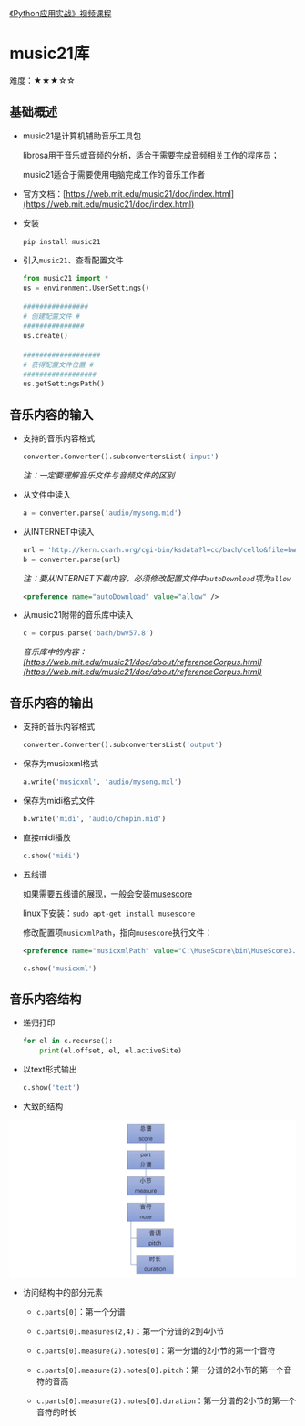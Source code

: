 [《Python应用实战》视频课程](https://study.163.com/course/courseMain.htm?courseId=1209533804&share=2&shareId=400000000624093)

# music21库

难度：★★★☆☆

## 基础概述

- music21是计算机辅助音乐工具包

  librosa用于音乐或音频的分析，适合于需要完成音频相关工作的程序员；
  
  music21适合于需要使用电脑完成工作的音乐工作者
  
- 官方文档：[https://web.mit.edu/music21/doc/index.html](https://web.mit.edu/music21/doc/index.html)

- 安装

  `pip install music21`

- 引入`music21`、查看配置文件

  ```python
  from music21 import *
  us = environment.UserSettings()
  
  ################
  # 创建配置文件 #
  ###############
  us.create()

  ###################
  # 获得配置文件位置 #
  ##################
  us.getSettingsPath()
  ```

## 音乐内容的输入

- 支持的音乐内容格式

  ```python
  converter.Converter().subconvertersList('input')
  ```

  *注：一定要理解音乐文件与音频文件的区别*

- 从文件中读入

  ```python
  a = converter.parse('audio/mysong.mid')
  ```

- 从INTERNET中读入

  ```python
  url = 'http://kern.ccarh.org/cgi-bin/ksdata?l=cc/bach/cello&file=bwv1007-01.krn&f=xml'
  b = converter.parse(url)
  ```

  *注：要从INTERNET下载内容，必须修改配置文件中`autoDownload`项为`allow`*

  ```xml
  <preference name="autoDownload" value="allow" />
  ```

- 从music21附带的音乐库中读入

  ```python
  c = corpus.parse('bach/bwv57.8')
  ```

  *音乐库中的内容：[https://web.mit.edu/music21/doc/about/referenceCorpus.html](https://web.mit.edu/music21/doc/about/referenceCorpus.html)*


## 音乐内容的输出

- 支持的音乐内容格式

  ```python
  converter.Converter().subconvertersList('output')
  ```

- 保存为musicxml格式

  ```python
  a.write('musicxml', 'audio/mysong.mxl')
  ```

- 保存为midi格式文件

  ```python
  b.write('midi', 'audio/chopin.mid')
  ```

- 直接midi播放

  ```python
  c.show('midi')
  ```

- 五线谱

  如果需要五线谱的展现，一般会安装[musescore](https://musescore.org/)

  linux下安装：`sudo apt-get install musescore`

  修改配置项`musicxmlPath`，指向`musescore`执行文件：

  ```xml
  <preference name="musicxmlPath" value="C:\MuseScore\bin\MuseScore3.exe" />
  ```

  ```python
  c.show('musicxml')
  ```

## 音乐内容结构

- 递归打印

  ```python
  for el in c.recurse():
      print(el.offset, el, el.activeSite)
  ```

- 以text形式输出

  ```python
  c.show('text')
  ```

- 大致的结构

![structure](images/structure.JPG)

- 访问结构中的部分元素

  - `c.parts[0]`：第一个分谱

  - `c.parts[0].measures(2,4)`：第一个分谱的2到4小节

  - `c.parts[0].measure(2).notes[0]`：第一分谱的2小节的第一个音符
  
  - `c.parts[0].measure(2).notes[0].pitch`：第一分谱的2小节的第一个音符的音高
  
  - `c.parts[0].measure(2).notes[0].duration`：第一分谱的2小节的第一个音符的时长
